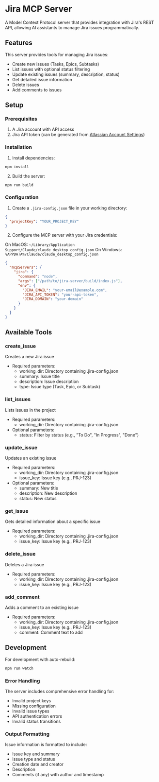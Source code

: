 # Jira MCP Server

A Model Context Protocol server that provides integration with Jira's REST API, allowing AI assistants to manage Jira issues programmatically.

## Features

This server provides tools for managing Jira issues:

- Create new issues (Tasks, Epics, Subtasks)
- List issues with optional status filtering
- Update existing issues (summary, description, status)
- Get detailed issue information
- Delete issues
- Add comments to issues

## Setup

### Prerequisites

1. A Jira account with API access
2. Jira API token (can be generated from [Atlassian Account Settings](https://id.atlassian.com/manage-profile/security/api-tokens))

### Installation

1. Install dependencies:

```bash
npm install
```

2. Build the server:

```bash
npm run build
```

### Configuration

1. Create a `.jira-config.json` file in your working directory:

```json
{
  "projectKey": "YOUR_PROJECT_KEY"
}
```

2. Configure the MCP server with your Jira credentials:

On MacOS: `~/Library/Application Support/Claude/claude_desktop_config.json`
On Windows: `%APPDATA%/Claude/claude_desktop_config.json`

```json
{
  "mcpServers": {
    "jira": {
      "command": "node",
      "args": ["/path/to/jira-server/build/index.js"],
      "env": {
        "JIRA_EMAIL": "your-email@example.com",
        "JIRA_API_TOKEN": "your-api-token",
        "JIRA_DOMAIN": "your-domain"
      }
    }
  }
}
```

## Available Tools

### create_issue

Creates a new Jira issue

- Required parameters:
  - working_dir: Directory containing .jira-config.json
  - summary: Issue title
  - description: Issue description
  - type: Issue type (Task, Epic, or Subtask)

### list_issues

Lists issues in the project

- Required parameters:
  - working_dir: Directory containing .jira-config.json
- Optional parameters:
  - status: Filter by status (e.g., "To Do", "In Progress", "Done")

### update_issue

Updates an existing issue

- Required parameters:
  - working_dir: Directory containing .jira-config.json
  - issue_key: Issue key (e.g., PRJ-123)
- Optional parameters:
  - summary: New title
  - description: New description
  - status: New status

### get_issue

Gets detailed information about a specific issue

- Required parameters:
  - working_dir: Directory containing .jira-config.json
  - issue_key: Issue key (e.g., PRJ-123)

### delete_issue

Deletes a Jira issue

- Required parameters:
  - working_dir: Directory containing .jira-config.json
  - issue_key: Issue key (e.g., PRJ-123)

### add_comment

Adds a comment to an existing issue

- Required parameters:
  - working_dir: Directory containing .jira-config.json
  - issue_key: Issue key (e.g., PRJ-123)
  - comment: Comment text to add

## Development

For development with auto-rebuild:

```bash
npm run watch
```

### Error Handling

The server includes comprehensive error handling for:

- Invalid project keys
- Missing configuration
- Invalid issue types
- API authentication errors
- Invalid status transitions

### Output Formatting

Issue information is formatted to include:

- Issue key and summary
- Issue type and status
- Creation date and creator
- Description
- Comments (if any) with author and timestamp
